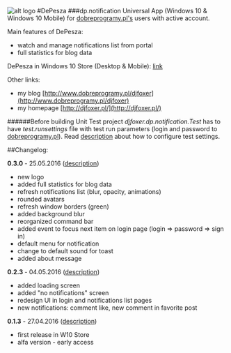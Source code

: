 ![alt logo](http://djfoxer.pl/DePesza/depeszalogo3.png)
#DePesza 
###dp.notification
Universal App (Windows 10 &amp; Windows 10 Mobile) for [dobreprogramy.pl's](http://www.dobreprogramy.pl/) users with active account.

Main features of DePesza:
- watch and manage notifications list from portal
- full statistics for blog data

DePesza in Windows 10 Store (Desktop & Mobile): [link](https://www.microsoft.com/pl-pl/store/apps/depesza/9nblggh4nvs2)

Other links: 
* my blog [http://www.dobreprogramy.pl/djfoxer](http://www.dobreprogramy.pl/djfoxer)
* my homepage [http://djfoxer.pl/](http://djfoxer.pl/)

######Before building
Unit Test project *djfoxer.dp.notification.Test* has to have *test.runsettings* file with test run parameters (login and password to [dobreprogramy.pl](http://www.dobreprogramy.pl/)). Read [description](http://www.dobreprogramy.pl/djfoxer/Konfigurujemy-Unit-Test-w-Universal-Windows-Platform,73645.html) about how to configure test settings.

##Changelog:

**0.3.0** - 25.05.2016 ([description](http://www.dobreprogramy.pl/djfoxer/Nowa-DePesza-statystyki-z-bloga-i-odswiezony-interfejs,73499.html))
- new logo
- added full statistics for blog data
- refresh notifications list (blur, opacity, animations)
- rounded avatars
- refresh window borders (green)
- added background blur
- reorganized command bar
- added event to focus next item on login page (login => password => sign in)
- default menu for notification
- change to default sound for toast
- added about message

**0.2.3** - 04.05.2016 ([description](http://www.dobreprogramy.pl/djfoxer/DePesza-aktualizacja-i-nowe-pomysly,72802.html))
* added loading screen
* added "no notifications" screen
* redesign UI in login and notifications list pages
* new notifications: comment like, new comment in favorite post

**0.1.3** - 27.04.2016 ([description](http://www.dobreprogramy.pl/djfoxer/DePesza-portalowa-aplikacja-juz-w-markecie-Windows-10,72628.html))
* first release in W10 Store
* alfa version - early access


